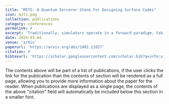 ```yaml
---
title: "MITS: A Quantum Sorcerer Stone For Designing Surface Codes"
icon: mits.png
collection: publications
category: conferences
permalink: #
excerpt: 'Traditionally, simulators operate in a forward paradigm, taking parameters such as distance, rounds, and physical error to output a logical error rate. However, usage of maximum distance and rounds of the surface code might waste resources. An approach that relies on trial and error to fine-tune QEC code parameters using simulation tools like STIM can be exceedingly time-consuming. Additionally, daily fluctuations in quantum error rates can alter the ideal QEC settings needed. As a result, there is a crucial need for an automated solution that can rapidly determine the appropriate QEC parameters tailored to the current conditions. To bridge this gap, we present MITS, a tool designed to reverse-engineer the well-known simulator STIM for designing QEC codes. MITS accepts the specific noise model of a quantum computer and a target logical error rate as input and outputs the optimal surface code rounds and code distances.'
date: 2024-03-04
venue: 'arXiv'
paperurl: 'https://arxiv.org/abs/2402.11027'
citation: #
bibtexurl: 'https://scholar.googleusercontent.com/scholar.bib?q=info:xJYphiG-0EYJ:scholar.google.com/&output=citation&scisdr=CgJN25qjEIuy7q_Tqoc:AAZF9b8AAAAAaBjVsodu_EDInZgIfZ1YV57H9f8&scisig=AAZF9b8AAAAAaBjVsltnBtBVy_bMCzdZqe5zGlI&scisf=4&ct=citation&cd=-1&hl=en'
---
```


The contents above will be part of a list of publications, if the user clicks the link for the publication than the contents of section will be rendered as a full page, allowing you to provide more information about the paper for the reader. When publications are displayed as a single page, the contents of the above "citation" field will automatically be included below this section in a smaller font.

